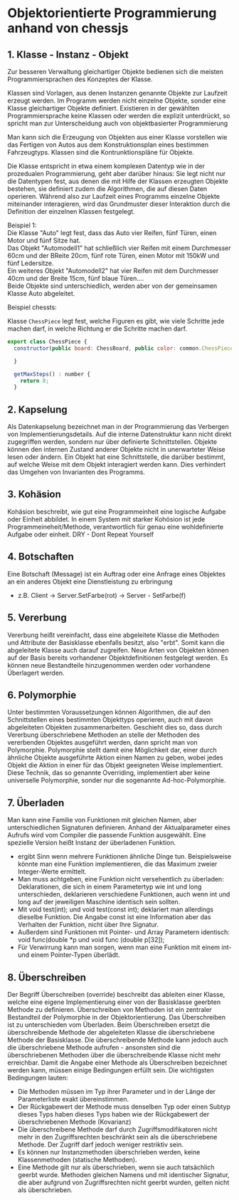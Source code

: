 # Objektorientierte Programmierung anhand von chessjs


## 1. Klasse - Instanz - Objekt

Zur besseren Verwaltung gleichartiger Objekte bedienen sich die meisten Programmiersprachen des Konzeptes der Klasse.

Klassen sind Vorlagen, aus denen Instanzen genannte Objekte zur Laufzeit erzeugt werden. Im Programm werden nicht einzelne Objekte, sonder eine Klasse gleichartiger Objekte definiert. Existieren in der gewählten Programmiersprache keine Klassen oder werden die explizit unterdrückt, so spricht man zur Unterscheidung auch von objektbasierter Programmierung

Man kann sich die Erzeugung von Objekten aus einer Klasse vorstellen wie das Fertigen von Autos aus dem Konstruktionsplan eines bestimmen Fahrzeugtyps. Klassen sind die Kontrunktionspläne für Objekte.

Die Klasse entspricht in etwa einem komplexen Datentyp wie in der prozedualen Programmierung, geht aber darüber hinaus: Sie legt nicht nur die Datentypen fest, aus denen die mit Hilfe der Klassen erzeugten Objekte bestehen, sie definiert zudem die Algorithmen, die auf diesen Daten operieren. Während also zur Laufzeit eines Programms einzelne Objekte miteinander interagieren, wird das Grundmuster dieser Interaktion durch die Definition der einzelnen Klassen festgelegt.

Beispiel 1:  
Die Klasse "Auto" legt fest, dass das Auto vier Reifen, fünf Türen, einen Motor und fünf Sitze hat.  
Das Objekt "Automodell1" hat schließlich vier Reifen mit einem Durchmesser 60cm und der BReite 20cm, fünf rote Türen, einen Motor mit 150kW und fünf Ledersitze.  
Ein weiteres Objekt "Automodell2" hat vier Reifen mit dem Durchmesser 40cm und der Breite 15cm, fünf blaue Türen....  
Beide Objekte sind unterschiedlich, werden aber von der gemeinsamen Klasse Auto abgeleitet.

Beispiel chessts:

Klasse `ChessPiece` legt fest, welche Figuren es gibt, wie viele Schritte jede machen darf, in welche Richtung er die Schritte machen darf.

``` javascript
export class ChessPiece {
  constructor(public board: ChessBoard, public color: common.ChessPieceColor, public position: common.ChessPiecePosition) {

  }

  getMaxSteps() : number {
    return 8;
  }
 ``` 

## 2. Kapselung

Als Datenkapselung bezeichnet man in der Programmierung das Verbergen von Implementierungsdetails. Auf die interne Datenstruktur kann nicht direkt zugegriffen werden, sondern nur über definierte Schnittstellen. Objekte können den internen Zustand anderer Objekte nicht in unerwarteter Weise lesen oder ändern. Ein Objekt hat eine Schnittstelle, die darüber bestimmt, auf welche Weise mit dem Objekt interagiert werden kann. Dies verhindert das Umgehen von Invarianten des Programms.


## 3. Kohäsion

Kohäsion beschreibt, wie gut eine Programmeinheit eine logische Aufgabe oder Einheit abbildet. In einem System mit starker Kohösion ist jede Programmeineheit/Methode, verantwortlich für genau eine wohldefinierte Aufgabe oder einheit.
DRY - Dont Repeat Yourself


## 4. Botschaften

Eine Botschaft (Message) ist ein Auftrag oder eine Anfrage eines Objektes an ein anderes Objekt eine Dienstleistung zu erbringung

- z.B. Client -> Server.SetFarbe(rot) -> Server - SetFarbe(f)


## 5. Vererbung

Vererbung heißt vereinfacht, dass eine abgeleitete Klasse die Methoden und Attribute der Basisklasse ebenfalls besitzt, also "erbt". Somit kann die abgeleitete Klasse auch darauf zugreifen. Neue Arten von Objekten können auf der Basis bereits vorhandener Objektdefinitionen festgelegt werden. Es können neue Bestandteile hinzugenommen werden oder vorhandene Überlagert werden.


## 6. Polymorphie

Unter bestimmten Voraussetzungen können Algorithmen, die auf den Schnittstellen eines bestimmten Objekttyps operieren, auch mit davon abgeleiteten Objekten zusammenarbeiten.
Geschieht dies so, dass durch Vererbung überschriebene Methoden an stelle der Methoden des vererbenden Objektes ausgeführt werden, dann spricht man von Polymorphie. Polymorphie stellt damit eine Möglichkeit dar, einer durch ähnliche Objekte ausgeführte Aktion einen Namen zu geben, wobei jedes Objekt die Aktion in einer für das Objekt geeigneten Weise implementiert.
Diese Technik, das so genannte Overriding, implementiert aber keine universelle Polymorphie, sonder nur die sogenannte Ad-hoc-Polymorphie.


## 7. Überladen

Man kann eine Familie von Funktionen mit gleichen Namen, aber unterschiedlichen Signaturen definieren. Anhand der Aktualparameter eines Aufrufs wird vom Compiler die passende Funktion ausgewählt. Eine spezielle Version heißt Instanz der überladenen Funktion.
- ergibt Sinn wenn mehrere Funktionen ähnliche Dinge tun. Beispielsweise könnte man eine Funktion implementieren, die das Maximum zweier Integer-Werte ermittelt.
- Man muss achtgeben, eine Funktion nicht versehentlich zu überladen: Deklarationen, die sich in einem Parametertyp wie int und long unterschieden, deklarieren verschiedene Funktionen, auch wenn int und long auf der jeweiligen Maschine identisch sein sollten.
- Mit void test(int); und void test(const int); deklariert man allerdings dieselbe Funktion. Die Angabe const ist eine Information aber das Verhalten der Funktion, nicht über Ihre Signatur.
- Außerdem sind Funktionen mit Pointer- und Array Parametern identisch: void func(double \*p und void func (double p[32]);
- Für Verwirrung kann man sorgen, wenn man eine Funktion mit einem int- und einem Pointer-Typen überlädt.


## 8. Überschreiben

Der Begriff Überschreiben (override) beschreibt das ableiten einer Klasse, welche eine eigene Implementierung einer von der Basisklasse geerbten Methode zu definieren.
Überschreiben von Methoden ist ein zentraler Bestandteil der Polymorphie in der Objektorientierung. Das Überschreiben ist zu unterschieden vom Überladen.
Beim Überschreiben ersetzt die überschreibende Methode der abgeleiteten Klasse die überschriebene Methode der Basisklasse. Die überschreibende Methode kann jedoch auch die überschriebene Methode aufrufen - ansonsten sind die überschriebenen Methoden über die überschreibende Klasse nicht mehr erreichbar.
Damit die Angabe einer Methode als Überschreiben bezeichnet werden kann, müssen einige Bedingungen erfüllt sein. Die wichtigsten Bedingungen lauten:
- Die Methoden müssen im Typ ihrer Parameter und in der Länge der Parameterliste exakt übereinstimmen.
- Der Rückgabewert der Methode muss denselben Typ oder einen Subtyp dieses Typs haben dieses Typs haben wie der Rückgabewert der überschriebenen Methode (Kovarianz)
- Die überschreibene Methode darf durch Zugriffsmodifikatoren nicht mehr in den Zugriffsrechten beschränkt sein als die überschriebene Methode. Der Zugriff darf jedoch weniger restriktiv sein.
- Es können nur Instanzmethoden überschrieben werden, keine Klassenmethoden (statische Methoden).
- Eine Methode gilt nur als überschrieben, wenn sie auch tatsächlich geerbt wurde. Methoden gleichen Namens und mit identischer Signatur, die aber aufgrund von Zugriffsrechten nicht geerbt wurden, gelten nicht als überschrieben.


